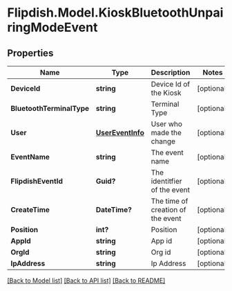 # Flipdish.Model.KioskBluetoothUnpairingModeEvent
## Properties

Name | Type | Description | Notes
------------ | ------------- | ------------- | -------------
**DeviceId** | **string** | Device Id of the Kiosk | [optional] 
**BluetoothTerminalType** | **string** | Terminal Type | [optional] 
**User** | [**UserEventInfo**](UserEventInfo.md) | User who made the change | [optional] 
**EventName** | **string** | The event name | [optional] 
**FlipdishEventId** | **Guid?** | The identitfier of the event | [optional] 
**CreateTime** | **DateTime?** | The time of creation of the event | [optional] 
**Position** | **int?** | Position | [optional] 
**AppId** | **string** | App id | [optional] 
**OrgId** | **string** | Org id | [optional] 
**IpAddress** | **string** | Ip Address | [optional] 

[[Back to Model list]](../README.md#documentation-for-models) [[Back to API list]](../README.md#documentation-for-api-endpoints) [[Back to README]](../README.md)

